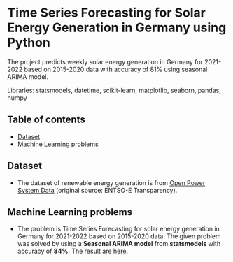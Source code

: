 # Time Series Forecasting for Solar Energy Generation in Germany using Python

The project predicts weekly solar energy generation in Germany for 2021-2022 based on 2015-2020 data with accuracy of 81% using seasonal ARIMA model.

Libraries: statsmodels, datetime, scikit-learn, matplotlib, seaborn, pandas, numpy


## Table of contents
- [Dataset](#dataset)
- [Machine Learning problems](#machine-learning-problems)


## Dataset

- The dataset of renewable energy generation is from [Open Power System Data](https://data.open-power-system-data.org/time_series/2020-10-06) (original source: ENTSO-E Transparency).


## Machine Learning problems

- The problem is Time Series Forecasting for solar energy generation in Germany for 2021-2022 based on 2015-2020 data. The given problem was solved by using a **Seasonal ARIMA model** from **statsmodels** with accuracy of **84%**. The result are [here](https://github.com/ritik8801/Time-Series-Forecasting-for-Solar-Energy-Generation-in-Germany-using-Python/blob/main/code/DE_solar_generation.ipynb).

